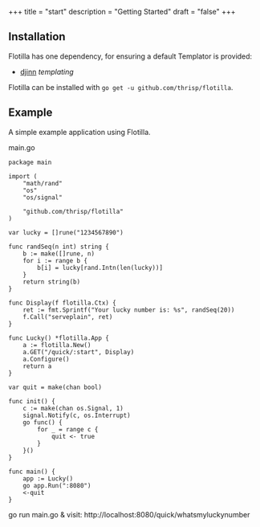 +++
title = "start"
description = "Getting Started"
draft = "false"
+++
## Installation<a name="installation"></a>

Flotilla has one dependency, for ensuring a default Templator is provided:

- [djinn](http://github.com/thrisp/djinn/) *templating*

Flotilla can be installed with `go get -u github.com/thrisp/flotilla`.


## Example<a name="example"></a>

A simple example application using Flotilla.


main.go

    package main

    import (
        "math/rand"
        "os"
        "os/signal"

        "github.com/thrisp/flotilla"
    )

    var lucky = []rune("1234567890")

    func randSeq(n int) string {
        b := make([]rune, n)
        for i := range b {
            b[i] = lucky[rand.Intn(len(lucky))]
        }
        return string(b)
    }

    func Display(f flotilla.Ctx) {
        ret := fmt.Sprintf("Your lucky number is: %s", randSeq(20))
        f.Call("serveplain", ret)
    }

    func Lucky() *flotilla.App {
        a := flotilla.New()
        a.GET("/quick/:start", Display)
        a.Configure()
        return a
    }

    var quit = make(chan bool)

    func init() {
        c := make(chan os.Signal, 1)
        signal.Notify(c, os.Interrupt)
        go func() {
            for _ = range c {
                quit <- true
            }
        }()
    }

    func main() {
        app := Lucky()
        go app.Run(":8080")
        <-quit
    }

go run main.go & visit: http://localhost:8080/quick/whatsmyluckynumber
